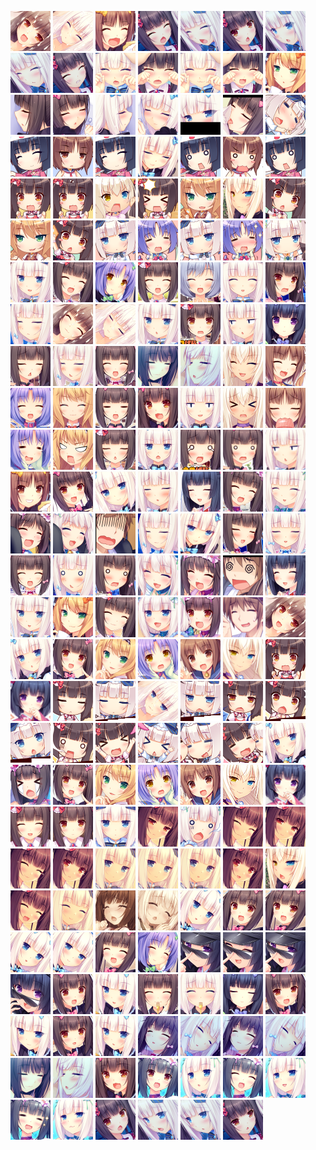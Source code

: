 [![](vol1/faces-64x/0.png)](vol1/faces/0.png) [![](vol1/faces-64x/1.png)](vol1/faces/1.png) [![](vol1/faces-64x/10.png)](vol1/faces/10.png) [![](vol1/faces-64x/100.png)](vol1/faces/100.png) [![](vol1/faces-64x/101.png)](vol1/faces/101.png) [![](vol1/faces-64x/102.png)](vol1/faces/102.png) [![](vol1/faces-64x/103.png)](vol1/faces/103.png) [![](vol1/faces-64x/104.png)](vol1/faces/104.png) [![](vol1/faces-64x/105.png)](vol1/faces/105.png) [![](vol1/faces-64x/106.png)](vol1/faces/106.png) [![](vol1/faces-64x/107.png)](vol1/faces/107.png) [![](vol1/faces-64x/108.png)](vol1/faces/108.png) [![](vol1/faces-64x/109.png)](vol1/faces/109.png) [![](vol1/faces-64x/11.png)](vol1/faces/11.png) [![](vol1/faces-64x/110.png)](vol1/faces/110.png) [![](vol1/faces-64x/111.png)](vol1/faces/111.png) [![](vol1/faces-64x/112.png)](vol1/faces/112.png) [![](vol1/faces-64x/113.png)](vol1/faces/113.png) [![](vol1/faces-64x/114.png)](vol1/faces/114.png) [![](vol1/faces-64x/115.png)](vol1/faces/115.png) [![](vol1/faces-64x/116.png)](vol1/faces/116.png) [![](vol1/faces-64x/117.png)](vol1/faces/117.png) [![](vol1/faces-64x/118.png)](vol1/faces/118.png) [![](vol1/faces-64x/119.png)](vol1/faces/119.png) [![](vol1/faces-64x/12.png)](vol1/faces/12.png) [![](vol1/faces-64x/121.png)](vol1/faces/121.png) [![](vol1/faces-64x/122.png)](vol1/faces/122.png) [![](vol1/faces-64x/123.png)](vol1/faces/123.png) [![](vol1/faces-64x/124.png)](vol1/faces/124.png) [![](vol1/faces-64x/126.png)](vol1/faces/126.png) [![](vol1/faces-64x/127.png)](vol1/faces/127.png) [![](vol1/faces-64x/128.png)](vol1/faces/128.png) [![](vol1/faces-64x/129.png)](vol1/faces/129.png) [![](vol1/faces-64x/13.png)](vol1/faces/13.png) [![](vol1/faces-64x/130.png)](vol1/faces/130.png) [![](vol1/faces-64x/131.png)](vol1/faces/131.png) [![](vol1/faces-64x/132.png)](vol1/faces/132.png) [![](vol1/faces-64x/133.png)](vol1/faces/133.png) [![](vol1/faces-64x/134.png)](vol1/faces/134.png) [![](vol1/faces-64x/135.png)](vol1/faces/135.png) [![](vol1/faces-64x/136.png)](vol1/faces/136.png) [![](vol1/faces-64x/137.png)](vol1/faces/137.png) [![](vol1/faces-64x/138.png)](vol1/faces/138.png) [![](vol1/faces-64x/139.png)](vol1/faces/139.png) [![](vol1/faces-64x/14.png)](vol1/faces/14.png) [![](vol1/faces-64x/140.png)](vol1/faces/140.png) [![](vol1/faces-64x/141.png)](vol1/faces/141.png) [![](vol1/faces-64x/142.png)](vol1/faces/142.png) [![](vol1/faces-64x/143.png)](vol1/faces/143.png) [![](vol1/faces-64x/144.png)](vol1/faces/144.png) [![](vol1/faces-64x/145.png)](vol1/faces/145.png) [![](vol1/faces-64x/146.png)](vol1/faces/146.png) [![](vol1/faces-64x/147.png)](vol1/faces/147.png) [![](vol1/faces-64x/148.png)](vol1/faces/148.png) [![](vol1/faces-64x/149.png)](vol1/faces/149.png) [![](vol1/faces-64x/15.png)](vol1/faces/15.png) [![](vol1/faces-64x/150.png)](vol1/faces/150.png) [![](vol1/faces-64x/151.png)](vol1/faces/151.png) [![](vol1/faces-64x/152.png)](vol1/faces/152.png) [![](vol1/faces-64x/153.png)](vol1/faces/153.png) [![](vol1/faces-64x/154.png)](vol1/faces/154.png) [![](vol1/faces-64x/155.png)](vol1/faces/155.png) [![](vol1/faces-64x/156.png)](vol1/faces/156.png) [![](vol1/faces-64x/157.png)](vol1/faces/157.png) [![](vol1/faces-64x/158.png)](vol1/faces/158.png) [![](vol1/faces-64x/159.png)](vol1/faces/159.png) [![](vol1/faces-64x/16.png)](vol1/faces/16.png) [![](vol1/faces-64x/160.png)](vol1/faces/160.png) [![](vol1/faces-64x/161.png)](vol1/faces/161.png) [![](vol1/faces-64x/162.png)](vol1/faces/162.png) [![](vol1/faces-64x/163.png)](vol1/faces/163.png) [![](vol1/faces-64x/164.png)](vol1/faces/164.png) [![](vol1/faces-64x/165.png)](vol1/faces/165.png) [![](vol1/faces-64x/166.png)](vol1/faces/166.png) [![](vol1/faces-64x/167.png)](vol1/faces/167.png) [![](vol1/faces-64x/168.png)](vol1/faces/168.png) [![](vol1/faces-64x/169.png)](vol1/faces/169.png) [![](vol1/faces-64x/17.png)](vol1/faces/17.png) [![](vol1/faces-64x/170.png)](vol1/faces/170.png) [![](vol1/faces-64x/171.png)](vol1/faces/171.png) [![](vol1/faces-64x/172.png)](vol1/faces/172.png) [![](vol1/faces-64x/173.png)](vol1/faces/173.png) [![](vol1/faces-64x/174.png)](vol1/faces/174.png) [![](vol1/faces-64x/175.png)](vol1/faces/175.png) [![](vol1/faces-64x/176.png)](vol1/faces/176.png) [![](vol1/faces-64x/177.png)](vol1/faces/177.png) [![](vol1/faces-64x/178.png)](vol1/faces/178.png) [![](vol1/faces-64x/179.png)](vol1/faces/179.png) [![](vol1/faces-64x/18.png)](vol1/faces/18.png) [![](vol1/faces-64x/180.png)](vol1/faces/180.png) [![](vol1/faces-64x/181.png)](vol1/faces/181.png) [![](vol1/faces-64x/182.png)](vol1/faces/182.png) [![](vol1/faces-64x/183.png)](vol1/faces/183.png) [![](vol1/faces-64x/184.png)](vol1/faces/184.png) [![](vol1/faces-64x/185.png)](vol1/faces/185.png) [![](vol1/faces-64x/186.png)](vol1/faces/186.png) [![](vol1/faces-64x/187.png)](vol1/faces/187.png) [![](vol1/faces-64x/188.png)](vol1/faces/188.png) [![](vol1/faces-64x/189.png)](vol1/faces/189.png) [![](vol1/faces-64x/19.png)](vol1/faces/19.png) [![](vol1/faces-64x/190.png)](vol1/faces/190.png) [![](vol1/faces-64x/191.png)](vol1/faces/191.png) [![](vol1/faces-64x/192.png)](vol1/faces/192.png) [![](vol1/faces-64x/193.png)](vol1/faces/193.png) [![](vol1/faces-64x/2.png)](vol1/faces/2.png) [![](vol1/faces-64x/20.png)](vol1/faces/20.png) [![](vol1/faces-64x/21.png)](vol1/faces/21.png) [![](vol1/faces-64x/22.png)](vol1/faces/22.png) [![](vol1/faces-64x/23.png)](vol1/faces/23.png) [![](vol1/faces-64x/24.png)](vol1/faces/24.png) [![](vol1/faces-64x/25.png)](vol1/faces/25.png) [![](vol1/faces-64x/26.png)](vol1/faces/26.png) [![](vol1/faces-64x/27.png)](vol1/faces/27.png) [![](vol1/faces-64x/28.png)](vol1/faces/28.png) [![](vol1/faces-64x/29.png)](vol1/faces/29.png) [![](vol1/faces-64x/3.png)](vol1/faces/3.png) [![](vol1/faces-64x/30.png)](vol1/faces/30.png) [![](vol1/faces-64x/31.png)](vol1/faces/31.png) [![](vol1/faces-64x/32.png)](vol1/faces/32.png) [![](vol1/faces-64x/33.png)](vol1/faces/33.png) [![](vol1/faces-64x/34.png)](vol1/faces/34.png) [![](vol1/faces-64x/35.png)](vol1/faces/35.png) [![](vol1/faces-64x/36.png)](vol1/faces/36.png) [![](vol1/faces-64x/37.png)](vol1/faces/37.png) [![](vol1/faces-64x/38.png)](vol1/faces/38.png) [![](vol1/faces-64x/39.png)](vol1/faces/39.png) [![](vol1/faces-64x/4.png)](vol1/faces/4.png) [![](vol1/faces-64x/40.png)](vol1/faces/40.png) [![](vol1/faces-64x/41.png)](vol1/faces/41.png) [![](vol1/faces-64x/42.png)](vol1/faces/42.png) [![](vol1/faces-64x/43.png)](vol1/faces/43.png) [![](vol1/faces-64x/44.png)](vol1/faces/44.png) [![](vol1/faces-64x/45.png)](vol1/faces/45.png) [![](vol1/faces-64x/46.png)](vol1/faces/46.png) [![](vol1/faces-64x/47.png)](vol1/faces/47.png) [![](vol1/faces-64x/48.png)](vol1/faces/48.png) [![](vol1/faces-64x/49.png)](vol1/faces/49.png) [![](vol1/faces-64x/5.png)](vol1/faces/5.png) [![](vol1/faces-64x/50.png)](vol1/faces/50.png) [![](vol1/faces-64x/51.png)](vol1/faces/51.png) [![](vol1/faces-64x/52.png)](vol1/faces/52.png) [![](vol1/faces-64x/53.png)](vol1/faces/53.png) [![](vol1/faces-64x/54.png)](vol1/faces/54.png) [![](vol1/faces-64x/56.png)](vol1/faces/56.png) [![](vol1/faces-64x/58.png)](vol1/faces/58.png) [![](vol1/faces-64x/59.png)](vol1/faces/59.png) [![](vol1/faces-64x/6.png)](vol1/faces/6.png) [![](vol1/faces-64x/60.png)](vol1/faces/60.png) [![](vol1/faces-64x/61.png)](vol1/faces/61.png) [![](vol1/faces-64x/62.png)](vol1/faces/62.png) [![](vol1/faces-64x/63.png)](vol1/faces/63.png) [![](vol1/faces-64x/64.png)](vol1/faces/64.png) [![](vol1/faces-64x/65.png)](vol1/faces/65.png) [![](vol1/faces-64x/66.png)](vol1/faces/66.png) [![](vol1/faces-64x/67.png)](vol1/faces/67.png) [![](vol1/faces-64x/68.png)](vol1/faces/68.png) [![](vol1/faces-64x/69.png)](vol1/faces/69.png) [![](vol1/faces-64x/7.png)](vol1/faces/7.png) [![](vol1/faces-64x/70.png)](vol1/faces/70.png) [![](vol1/faces-64x/71.png)](vol1/faces/71.png) [![](vol1/faces-64x/72.png)](vol1/faces/72.png) [![](vol1/faces-64x/73.png)](vol1/faces/73.png) [![](vol1/faces-64x/74.png)](vol1/faces/74.png) [![](vol1/faces-64x/75.png)](vol1/faces/75.png) [![](vol1/faces-64x/77.png)](vol1/faces/77.png) [![](vol1/faces-64x/79.png)](vol1/faces/79.png) [![](vol1/faces-64x/8.png)](vol1/faces/8.png) [![](vol1/faces-64x/80.png)](vol1/faces/80.png) [![](vol1/faces-64x/81.png)](vol1/faces/81.png) [![](vol1/faces-64x/82.png)](vol1/faces/82.png) [![](vol1/faces-64x/83.png)](vol1/faces/83.png) [![](vol1/faces-64x/84.png)](vol1/faces/84.png) [![](vol1/faces-64x/85.png)](vol1/faces/85.png) [![](vol1/faces-64x/86.png)](vol1/faces/86.png) [![](vol1/faces-64x/87.png)](vol1/faces/87.png) [![](vol1/faces-64x/88.png)](vol1/faces/88.png) [![](vol1/faces-64x/89.png)](vol1/faces/89.png) [![](vol1/faces-64x/9.png)](vol1/faces/9.png) [![](vol1/faces-64x/90.png)](vol1/faces/90.png) [![](vol1/faces-64x/91.png)](vol1/faces/91.png) [![](vol1/faces-64x/92.png)](vol1/faces/92.png) [![](vol1/faces-64x/93.png)](vol1/faces/93.png) [![](vol1/faces-64x/94.png)](vol1/faces/94.png) [![](vol1/faces-64x/95.png)](vol1/faces/95.png) [![](vol1/faces-64x/96.png)](vol1/faces/96.png) [![](vol1/faces-64x/97.png)](vol1/faces/97.png) [![](vol1/faces-64x/98.png)](vol1/faces/98.png) [![](vol1/faces-64x/99.png)](vol1/faces/99.png)
